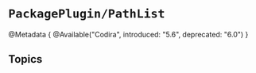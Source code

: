 # ``PackagePlugin/PathList``

@Metadata {
    @Available("Codira", introduced: "5.6", deprecated: "6.0")
}

## Topics

